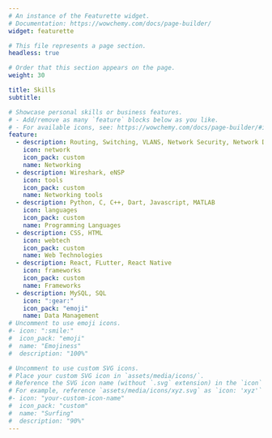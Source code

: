 ```yaml
---
# An instance of the Featurette widget.
# Documentation: https://wowchemy.com/docs/page-builder/
widget: featurette

# This file represents a page section.
headless: true

# Order that this section appears on the page.
weight: 30

title: Skills
subtitle:

# Showcase personal skills or business features.
# - Add/remove as many `feature` blocks below as you like.
# - For available icons, see: https://wowchemy.com/docs/page-builder/#icons
feature:
  - description: Routing, Switching, VLANS, Network Security, Network Design, ACL Management, Network Access Control
    icon: network
    icon_pack: custom
    name: Networking
  - description: Wireshark, eNSP
    icon: tools
    icon_pack: custom
    name: Networking tools
  - description: Python, C, C++, Dart, Javascript, MATLAB
    icon: languages
    icon_pack: custom
    name: Programming Languages
  - description: CSS, HTML
    icon: webtech
    icon_pack: custom
    name: Web Technologies
  - description: React, FLutter, React Native
    icon: frameworks
    icon_pack: custom
    name: Frameworks
  - description: MySQL, SQL
    icon: ":gear:"
    icon_pack: "emoji"
    name: Data Management
# Uncomment to use emoji icons.
#- icon: ":smile:"
#  icon_pack: "emoji"
#  name: "Emojiness"
#  description: "100%"

# Uncomment to use custom SVG icons.
# Place your custom SVG icon in `assets/media/icons/`.
# Reference the SVG icon name (without `.svg` extension) in the `icon` field.
# For example, reference `assets/media/icons/xyz.svg` as `icon: 'xyz'`
#- icon: "your-custom-icon-name"
#  icon_pack: "custom"
#  name: "Surfing"
#  description: "90%"
---
```

